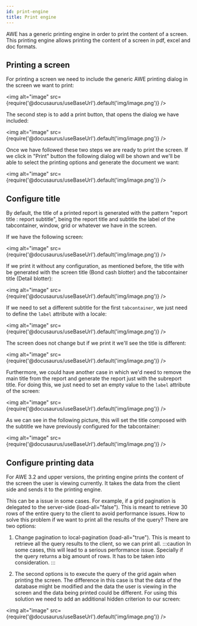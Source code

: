 ```yaml
---
id: print-engine
title: Print engine
---
```


AWE has a generic printing engine in order to print the content of a screen. This printing engine allows printing the content of a screen in pdf, excel and doc formats.

## Printing a screen

For printing a screen we need to include the generic AWE printing dialog in the screen we want to print: 

<img alt="image" src={require('@docusaurus/useBaseUrl').default('img/image.png')} />

The second step is to add a print button, that opens the dialog we have included: 

<img alt="image" src={require('@docusaurus/useBaseUrl').default('img/image.png')} />

Once we have followed these two steps we are ready to print the screen. If we click in "Print" button the following dialog will be shown and we'll be able to select the printing options and generate the document we want:

<img alt="image" src={require('@docusaurus/useBaseUrl').default('img/image.png')} />

## Configure title

By default, the title of a printed report is generated with the pattern "report title : report subtitle", being the
report title and subtitle the label of the tabcontainer, window, grid or whatever we have in the screen.

If we have the following screen:

<img alt="image" src={require('@docusaurus/useBaseUrl').default('img/image.png')} />

If we print it without any configuration, as mentioned before, the title with be generated with the screen title (Bond cash blotter) and the tabcontainer title (Detail blotter):

<img alt="image" src={require('@docusaurus/useBaseUrl').default('img/image.png')} />

If we need to set a different subtitle for the first `tabcontainer`, we just need to define the `label` attribute with a
locale:

<img alt="image" src={require('@docusaurus/useBaseUrl').default('img/image.png')} />

The screen does not change but if we print it we'll see the title is different:

<img alt="image" src={require('@docusaurus/useBaseUrl').default('img/image.png')} />

Furthermore, we could have another case in which we'd need to remove the main title from the report and generate the
report just with the subreport title. For doing this, we just need to set an empty value to the `label` attribute of the
screen:

<img alt="image" src={require('@docusaurus/useBaseUrl').default('img/image.png')} />

As we can see in the following picture, this will set the title composed with the subtitle we have previously configured for the tabcontainer:

<img alt="image" src={require('@docusaurus/useBaseUrl').default('img/image.png')} />

## Configure printing data

For AWE 3.2 and upper versions, the printing engine prints the content of the screen the user is viewing currently. It takes the data from the client side and sends it to the printing engine. 

This can be a issue in some cases. For example, if a grid pagination is delegated to the server-side (load-all="false"). This is meant to retrieve 30 rows of the entire query to the client to avoid performance issues. How to solve this problem if we want to print all the results of the query? There are two options:

1. Change pagination to local-pagination (load-all="true"). This is meant to retrieve all the query results to the client, so we can print all. 
:::caution
In some cases, this will lead to a serious performance issue. Specially if the query returns a big amount of rows. It has to be taken into consideration.
:::

2. The second options is to execute the query of the grid again when printing the screen. The difference in this case is that the data of the database might be modified and the data the user is viewing in the screen and the data being printed could be different. For using this solution we need to add an additional hidden criterion to our screen: 

<img alt="image" src={require('@docusaurus/useBaseUrl').default('img/image.png')} />
